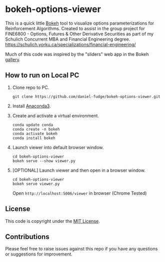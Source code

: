 # bokeh-options-viewer
This is a quick little [Bokeh](https://docs.bokeh.org/en/latest/index.html) tool to visualize options parameterizations 
for Reinforcement Algorithms.  Created to assist in the group project for FINE6800 - Options, Futures & Other Derivative 
Securities as part of my Schulich Concurrent MBA and Financial Engineering degree.
https://schulich.yorku.ca/specializations/financial-engineering/

Much of this code was inspired by the "sliders" web app in the Bokeh [gallery](https://github.com/bokeh/bokeh/tree/master/examples/app).

## How to run on Local PC   
1. Clone repo to PC.
   ```shell script
   git clone https://github.com/daniel-fudge/bokeh-options-viewer.git
   ```
   
1. Install [Anaconda3](https://www.anaconda.com/distribution/).

1. Create and activate a virtual environment.
   ```shell script
   conda update conda
   conda create -n bokeh 
   conda activate bokeh
   conda install bokeh
   ```
   
1. Launch viewer into default browser window.
   ```shell script
   cd bokeh-options-viewer
   bokeh serve --show viewer.py
   ```

1. [OPTIONAL] Launch viewer and then open in a browser window.
   ```shell script
   cd bokeh-options-viewer
   bokeh serve viewer.py
   ```
   Open `http://localhost:5006/viewer` in browser (Chrome Tested)

## License
This code is copyright under the [MIT License](LICENSE).

## Contributions
Please feel free to raise issues against this repo if you have any questions or suggestions for improvement.
